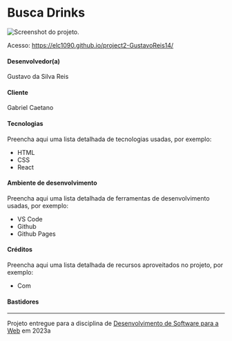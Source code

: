 # Busca Drinks


![Screenshot do projeto](https://i.imgur.com/RVDlgWe.png "Screenshot do projeto").

Acesso: https://elc1090.github.io/project2-GustavoReis14/

#### Desenvolvedor(a)
Gustavo da Silva Reis

#### Cliente
Gabriel Caetano

#### Tecnologias

Preencha aqui uma lista detalhada de tecnologias usadas, por exemplo:
- HTML
- CSS
- React

#### Ambiente de desenvolvimento

Preencha aqui uma lista detalhada de ferramentas de desenvolvimento usadas, por exemplo:
- VS Code
- Github
- Github Pages

#### Créditos

Preencha aqui uma lista detalhada de recursos aproveitados no projeto, por exemplo:
- Com

#### Bastidores



---
Projeto entregue para a disciplina de [Desenvolvimento de Software para a Web](http://github.com/andreainfufsm/elc1090-2023a) em 2023a